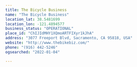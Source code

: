 ```yaml
---
title: The Bicycle Business
name: "The Bicycle Business"
location_lat: 38.5481699
location_lon: -121.4894577
business_status: "OPERATIONAL"
place_id: "ChIJIdMHY1XQmoARTFIXyr1kJhA"
address: "3077 Freeport Blvd, Sacramento, CA 95818, USA"
website: "http://www.thebikebiz.com/"
phone: "(916) 442-5246"
ogsearched: "2022-01-04"

---
```


